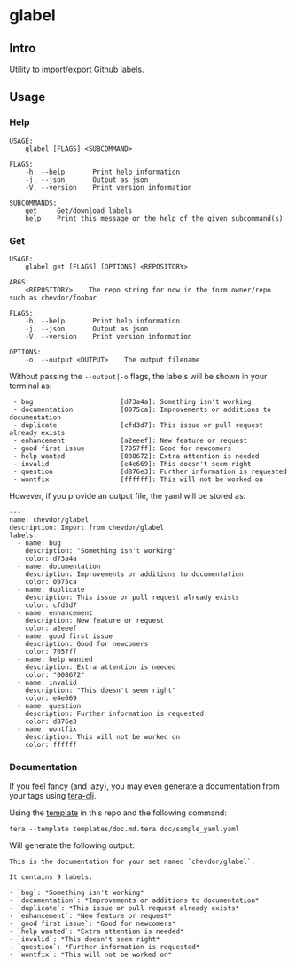 # glabel

## Intro

Utility to import/export Github labels.

## Usage

### Help

    USAGE:
        glabel [FLAGS] <SUBCOMMAND>

    FLAGS:
        -h, --help       Print help information
        -j, --json       Output as json
        -V, --version    Print version information

    SUBCOMMANDS:
        get     Get/download labels
        help    Print this message or the help of the given subcommand(s)

### Get

    USAGE:
        glabel get [FLAGS] [OPTIONS] <REPOSITORY>

    ARGS:
        <REPOSITORY>    The repo string for now in the form owner/repo such as chevdor/foobar

    FLAGS:
        -h, --help       Print help information
        -j, --json       Output as json
        -V, --version    Print version information

    OPTIONS:
        -o, --output <OUTPUT>    The output filename

Without passing the `--output|-o` flags, the labels will be shown in your terminal as:

     - bug                      [d73a4a]: Something isn't working
     - documentation            [0075ca]: Improvements or additions to documentation
     - duplicate                [cfd3d7]: This issue or pull request already exists
     - enhancement              [a2eeef]: New feature or request
     - good first issue         [7057ff]: Good for newcomers
     - help wanted              [008672]: Extra attention is needed
     - invalid                  [e4e669]: This doesn't seem right
     - question                 [d876e3]: Further information is requested
     - wontfix                  [ffffff]: This will not be worked on

However, if you provide an output file, the yaml will be stored as:

    ---
    name: chevdor/glabel
    description: Import from chevdor/glabel
    labels:
      - name: bug
        description: "Something isn't working"
        color: d73a4a
      - name: documentation
        description: Improvements or additions to documentation
        color: 0075ca
      - name: duplicate
        description: This issue or pull request already exists
        color: cfd3d7
      - name: enhancement
        description: New feature or request
        color: a2eeef
      - name: good first issue
        description: Good for newcomers
        color: 7057ff
      - name: help wanted
        description: Extra attention is needed
        color: "008672"
      - name: invalid
        description: "This doesn't seem right"
        color: e4e669
      - name: question
        description: Further information is requested
        color: d876e3
      - name: wontfix
        description: This will not be worked on
        color: ffffff

### Documentation

If you feel fancy (and lazy), you may even generate a documentation from your tags using [tera-cli](https://github.com/chevdor/tera-cli).

Using the [template](templates/doc.md.tera) in this repo and the following command:

    tera --template templates/doc.md.tera doc/sample_yaml.yaml

Will generate the following output:

    This is the documentation for your set named `chevdor/glabel`.

    It contains 9 labels:

    - `bug`: *Something isn't working*
    - `documentation`: *Improvements or additions to documentation*
    - `duplicate`: *This issue or pull request already exists*
    - `enhancement`: *New feature or request*
    - `good first issue`: *Good for newcomers*
    - `help wanted`: *Extra attention is needed*
    - `invalid`: *This doesn't seem right*
    - `question`: *Further information is requested*
    - `wontfix`: *This will not be worked on*
